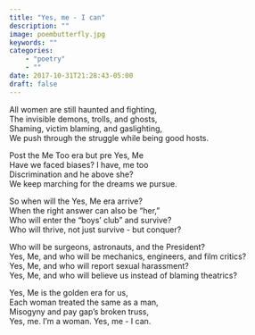 ```yaml
---
title: "Yes, me - I can"
description: ""
image: poembutterfly.jpg
keywords: ""
categories: 
    - "poetry"
    - ""
date: 2017-10-31T21:28:43-05:00
draft: false
---
```


All women are still haunted and fighting,  
The invisible demons, trolls, and ghosts,  
Shaming, victim blaming, and gaslighting,  
We push through the struggle while being good hosts.  

Post the Me Too era but pre Yes, Me  
Have we faced biases? I have, me too  
Discrimination and he above she?  
We keep marching for the dreams we pursue.   

So when will the Yes, Me era arrive?  
When the right answer can also be “her,”  
Who will enter the “boys’ club” and survive?  
Who will thrive, not just survive - but conquer?  

Who will be surgeons, astronauts, and the President?  
Yes, Me, and who will be mechanics, engineers, and film critics?  
Yes, Me, and who will report sexual harassment?  
Yes, Me, and who will believe us instead of blaming theatrics?  

Yes, Me is the golden era for us,  
Each woman treated the same as a man,  
Misogyny and pay gap’s broken truss,  
Yes, me. I’m a woman. Yes, me - I can.  